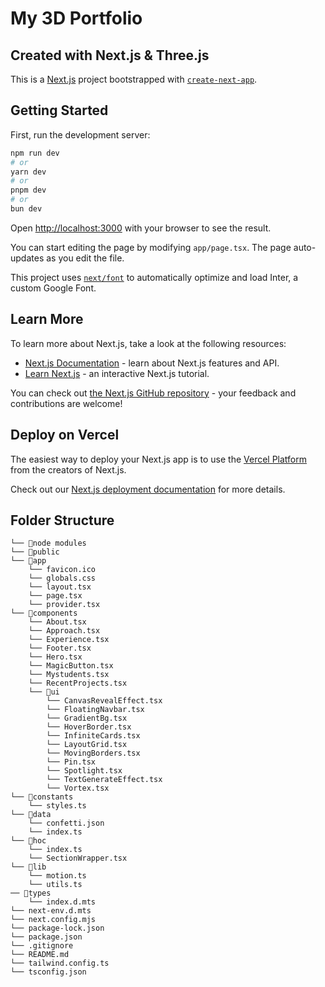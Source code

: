 
# My 3D Portfolio 
## Created with Next.js & Three.js

This is a [Next.js](https://nextjs.org/) project bootstrapped with [`create-next-app`](https://github.com/vercel/next.js/tree/canary/packages/create-next-app).

## Getting Started

First, run the development server:

```bash
npm run dev
# or
yarn dev
# or
pnpm dev
# or
bun dev
```

Open [http://localhost:3000](http://localhost:3000) with your browser to see the result.

You can start editing the page by modifying `app/page.tsx`. The page auto-updates as you edit the file.

This project uses [`next/font`](https://nextjs.org/docs/basic-features/font-optimization) to automatically optimize and load Inter, a custom Google Font.

## Learn More

To learn more about Next.js, take a look at the following resources:

- [Next.js Documentation](https://nextjs.org/docs) - learn about Next.js features and API.
- [Learn Next.js](https://nextjs.org/learn) - an interactive Next.js tutorial.

You can check out [the Next.js GitHub repository](https://github.com/vercel/next.js/) - your feedback and contributions are welcome!

## Deploy on Vercel

The easiest way to deploy your Next.js app is to use the [Vercel Platform](https://vercel.com/new?utm_medium=default-template&filter=next.js&utm_source=create-next-app&utm_campaign=create-next-app-readme) from the creators of Next.js.

Check out our [Next.js deployment documentation](https://nextjs.org/docs/deployment) for more details.

## Folder Structure

```
└── 📁node modules
└── 📁public
└── 📁app
    └── favicon.ico
    └── globals.css
    └── layout.tsx
    └── page.tsx
    └── provider.tsx
└── 📁components
    └── About.tsx
    └── Approach.tsx
    └── Experience.tsx
    └── Footer.tsx
    └── Hero.tsx
    └── MagicButton.tsx
    └── Mystudents.tsx
    └── RecentProjects.tsx
    └── 📁ui
        └── CanvasRevealEffect.tsx
        └── FloatingNavbar.tsx
        └── GradientBg.tsx
        └── HoverBorder.tsx
        └── InfiniteCards.tsx
        └── LayoutGrid.tsx
        └── MovingBorders.tsx
        └── Pin.tsx
        └── Spotlight.tsx
        └── TextGenerateEffect.tsx
        └── Vortex.tsx
└── 📁constants
    └── styles.ts
└── 📁data
    └── confetti.json
    └── index.ts
└── 📁hoc
    └── index.ts
    └── SectionWrapper.tsx
└── 📁lib
    └── motion.ts
    └── utils.ts
── 📁types
    └── index.d.mts
└── next-env.d.mts
└── next.config.mjs
└── package-lock.json
└── package.json
└── .gitignore
└── README.md
└── tailwind.config.ts
└── tsconfig.json


```
